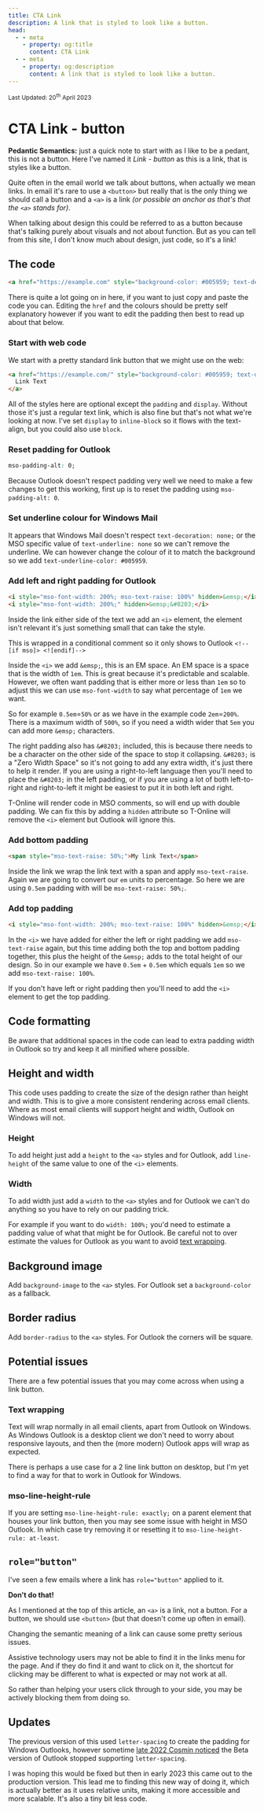 ```yaml
---
title: CTA Link
description: A link that is styled to look like a button.
head:
  - - meta
    - property: og:title
      content: CTA Link
  - - meta
    - property: og:description
      content: A link that is styled to look like a button.
---
```


<div style="font-size: 12px">Last Updated: <time datetime="2023-04-20">20<sup>th</sup> April 2023</time></div>

# CTA Link - button

**Pedantic Semantics:** just a quick note to start with as I like to be a pedant, this is not a button. Here I've named it *Link - button* as this is a link, that is styles like a button.

Quite often in the email world we talk about buttons, when actually we mean links. In email it's rare to use a `<button>` but really that is the only thing we should call a button and a `<a>` is a link _(or possible an anchor as that's that the `<a>` stands for)_.

When talking about design this could be referred to as a button because that's talking purely about visuals and not about function. But as you can tell from this site, I don't know much about design, just code, so it's a link!

## The code

```html
<a href="https://example.com" style="background-color: #005959; text-decoration: none; padding: .5em 2em; color: #FCFDFF; display: inline-block; border-radius: .4em; mso-padding-alt: 0; text-underline-color: #005959"><!--[if mso]><i style="mso-font-width: 200%; mso-text-raise: 100%" hidden>&emsp;</i><span style="mso-text-raise: 50%;"><![endif]-->My link text<!--[if mso]></span><i style="mso-font-width: 200%;" hidden>&emsp;&#8203;</i><![endif]--></a>
```

There is quite a lot going on in here, if you want to just copy and paste the code you can. Editing the `href` and the colours should be pretty self explanatory however if you want to edit the padding then best to read up about that below.

### Start with web code

We start with a pretty standard link button that we might use on the web:

```html
<a href="https://example.com/" style="background-color: #005959; text-decoration: none; padding: .5em 2em; color: #FCFDFF; display:inline-block; border-radius: .4em;">
  Link Text
</a>
```

All of the styles here are optional except the `padding` and `display`. Without those it's just a regular text link, which is also fine but that's not what we're looking at now. I've set `display` to `inline-block` so it flows with the text-align, but you could also use `block`.

### Reset padding for Outlook

```css
mso-padding-alt: 0;
```

Because Outlook doesn't respect padding very well we need to make a few changes to get this working, first up is to reset the padding using `mso-padding-alt: 0`.

### Set underline colour for Windows Mail

It appears that Windows Mail doesn't respect `text-decoration: none;` or the MSO specific value of `text-underline: none` so we can't remove the underline. We can however change the colour of it to match the background so we add `text-underline-color: #005959`.

### Add left and right padding for Outlook

```html
<i style="mso-font-width: 200%; mso-text-raise: 100%" hidden>&emsp;</i>
<i style="mso-font-width: 200%;" hidden>&emsp;&#8203;</i>
```

Inside the link either side of the text we add an `<i>` element, the element isn't relevant it's just something small that can take the style.

This is wrapped in a conditional comment so it only shows to Outlook `<!--[if mso]> <![endif]-->`

Inside the `<i>` we add `&emsp;`, this is an EM space. An EM space is a space that is the width of `1em`. This is great because it's predictable and scalable. However, we often want padding that is either more or less than `1em` so to adjust this we can use `mso-font-width` to say what percentage of `1em` we want.

So for example `0.5em`=`50%` or as we have in the example code `2em`=`200%`. There is a maximum width of `500%`, so if you need a width wider that `5em` you can add more `&emsp;` characters.
<!-- If for some strange reason you want to use absolute units instead of relative units. You could set `font-size` instead of `mso-font-width`. -->

The right padding also has `&#8203;` included, this is because there needs to be a character on the other side of the space to stop it collapsing. `&#8203;` is a "Zero Width Space" so it's not going to add any extra width, it's just there to help it render. If you are using a right-to-left language then you'll need to place the `&#8203;` in the left padding, or if you are using a lot of both left-to-right and right-to-left it might be easiest to put it in both left and right.

T-Online will render code in MSO comments, so will end up with double padding. We can fix this by adding a `hidden` attribute so T-Online will remove the `<i>` element but Outlook will ignore this.

### Add bottom padding

```html
<span style="mso-text-raise: 50%;">My link Text</span>
```

Inside the link we wrap the link text with a span and apply `mso-text-raise`. Again we are going to convert our `em` units to percentage. So here we are using `0.5em` padding with will be `mso-text-raise: 50%;`.

### Add top padding

```html
<i style="mso-font-width: 200%; mso-text-raise: 100%" hidden>&emsp;</i>
```

In the `<i>` we have added for either the left or right padding we add `mso-text-raise` again, but this time adding both the top and bottom padding together, this plus the height of the `&emsp;` adds to the total height of our design. So in our example we have `0.5em` + `0.5em` which equals `1em` so we add `mso-text-raise: 100%`.

If you don't have left or right padding then you'll need to add the `<i>` element to get the top padding.

## Code formatting

Be aware that additional spaces in the code can lead to extra padding width in Outlook so try and keep it all minified where possible.

## Height and width

This code uses padding to create the size of the design rather than height and width. This is to give a more consistent rendering across email clients. Where as most email clients will support height and width, Outlook on Windows will not.

### Height

To add height just add a `height` to the `<a>` styles and for Outlook, add `line-height` of the same value to one of the `<i>` elements.

### Width

To add width just add a `width` to the `<a>` styles and for Outlook we can't do anything so you have to rely on our padding trick.

For example if you want to do `width: 100%;` you'd need to estimate a padding value of what that might be for Outlook. Be careful not to over estimate the values for Outlook as you want to avoid [text wrapping](#text-wrapping).

## Background image

Add `background-image` to the `<a>` styles. For Outlook set a `background-color` as a fallback.

## Border radius

Add `border-radius` to the `<a>` styles. For Outlook the corners will be square.

## Potential issues

There are a few potential issues that you may come across when using a link button.

### Text wrapping

Text will wrap normally in all email clients, apart from Outlook on Windows. As Windows Outlook is a desktop client we don't need to worry about responsive layouts, and then the (more modern) Outlook apps will wrap as expected.

There is perhaps a use case for a 2 line link button on desktop, but I'm yet to find a way for that to work in Outlook for Windows.

### mso-line-height-rule

If you are setting `mso-line-height-rule: exactly;` on a parent element that houses your link button, then you may see some issue with height in MSO Outlook. In which case try removing it or resetting it to `mso-line-height-rule: at-least`.

## `role="button"`

I've seen a few emails where a link has `role="button"` applied to it.

**Don't do that!**

As I mentioned at the top of this article, an `<a>` is a link, not a button. For a button, we should use `<button>` (but that doesn't come up often in email).

Changing the semantic meaning of a link can cause some pretty serious issues.

Assistive technology users may not be able to find it in the links menu for the page. And if they do find it and want to click on it, the shortcut for clicking may be different to what is expected or may not work at all.

So rather than helping your users click through to your side, you may be actively blocking them from doing so.

## Updates

The previous version of this used `letter-spacing` to create the padding for Windows Outlooks, however sometime [late 2022 Cosmin noticed](https://twitter.com/M_J_Robbins/status/1575804582545960960) the Beta version of Outlook stopped supporting `letter-spacing`.

I was hoping this would be fixed but then in early 2023 this came out to the production version. This lead me to finding this new way of doing it, which is actually better as it uses relative units, making it more accessible and more scalable. It's also a tiny bit less code.

